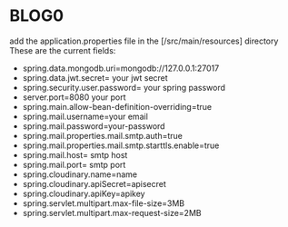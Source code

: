 # BLOG0

add the application.properties file in the [/src/main/resources] directory
These are the current fields:
- spring.data.mongodb.uri=mongodb://127.0.0.1:27017
- spring.data.jwt.secret= your jwt secret
- spring.security.user.password= your spring password
- server.port=8080 your port
- spring.main.allow-bean-definition-overriding=true
- spring.mail.username=your email
- spring.mail.password=your-password
- spring.mail.properties.mail.smtp.auth=true
- spring.mail.properties.mail.smtp.starttls.enable=true
- spring.mail.host= smtp host
- spring.mail.port= smtp port
- spring.cloudinary.name=name
- spring.cloudinary.apiSecret=apisecret
- spring.cloudinary.apiKey=apikey
- spring.servlet.multipart.max-file-size=3MB
- spring.servlet.multipart.max-request-size=2MB